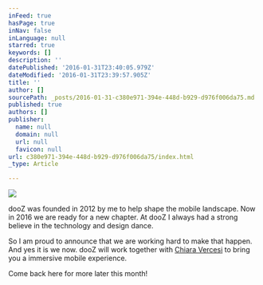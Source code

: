 ```yaml
---
inFeed: true
hasPage: true
inNav: false
inLanguage: null
starred: true
keywords: []
description: ''
datePublished: '2016-01-31T23:40:05.979Z'
dateModified: '2016-01-31T23:39:57.905Z'
title: ''
author: []
sourcePath: _posts/2016-01-31-c380e971-394e-448d-b929-d976f006da75.md
published: true
authors: []
publisher:
  name: null
  domain: null
  url: null
  favicon: null
url: c380e971-394e-448d-b929-d976f006da75/index.html
_type: Article

---
```

![](https://the-grid-user-content.s3-us-west-2.amazonaws.com/c1d4da2a-4afa-4bce-8dd0-3e7e640fc7d1.png)

dooZ was founded in 2012 by me to help shape the mobile landscape. Now in 2016 we are ready for a new chapter. At dooZ I always had a strong believe in the technology and design dance. 

So I am proud to announce that we are working hard to make that happen. And yes it is we now. dooZ will work together with  [Chiara Vercesi][0] to bring you a immersive mobile experience.

Come back here for more later this month!

[0]: https://www.behance.net/chiaravercesi